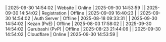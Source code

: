 | 2025-09-30 14:54:02 | Website | Online | 2025-09-30 14:53:59 |
| 2025-09-30 14:54:02 | Registration | Offline | 2025-09-09 16:40:23 |
| 2025-09-30 14:54:02 | Auth Server | Offline | 2025-08-18 09:33:31 |
| 2025-09-30 14:54:02 | Kezan (PvE) | Offline | 2025-08-03 17:58:02 |
| 2025-09-30 14:54:02 | Gurubashi (PvP) | Offline | 2025-08-23 21:44:06 |
| 2025-09-30 14:54:02 | Cloudflare | Online | 2025-09-30 14:53:59 |
